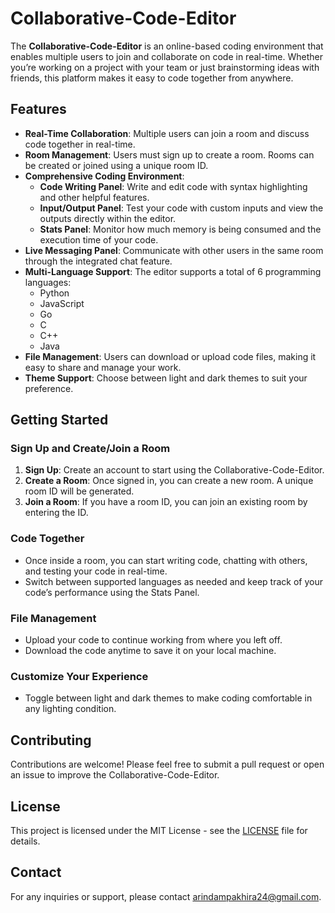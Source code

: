 # Collaborative-Code-Editor

The **Collaborative-Code-Editor** is an online-based coding environment that enables multiple users to join and collaborate on code in real-time. Whether you’re working on a project with your team or just brainstorming ideas with friends, this platform makes it easy to code together from anywhere.

## Features

- **Real-Time Collaboration**: Multiple users can join a room and discuss code together in real-time.
- **Room Management**: Users must sign up to create a room. Rooms can be created or joined using a unique room ID.
- **Comprehensive Coding Environment**:
  - **Code Writing Panel**: Write and edit code with syntax highlighting and other helpful features.
  - **Input/Output Panel**: Test your code with custom inputs and view the outputs directly within the editor.
  - **Stats Panel**: Monitor how much memory is being consumed and the execution time of your code.
- **Live Messaging Panel**: Communicate with other users in the same room through the integrated chat feature.
- **Multi-Language Support**: The editor supports a total of 6 programming languages:
  - Python
  - JavaScript
  - Go
  - C
  - C++
  - Java
- **File Management**: Users can download or upload code files, making it easy to share and manage your work.
- **Theme Support**: Choose between light and dark themes to suit your preference.

## Getting Started

### Sign Up and Create/Join a Room

1. **Sign Up**: Create an account to start using the Collaborative-Code-Editor.
2. **Create a Room**: Once signed in, you can create a new room. A unique room ID will be generated.
3. **Join a Room**: If you have a room ID, you can join an existing room by entering the ID.

### Code Together

- Once inside a room, you can start writing code, chatting with others, and testing your code in real-time.
- Switch between supported languages as needed and keep track of your code’s performance using the Stats Panel.

### File Management

- Upload your code to continue working from where you left off.
- Download the code anytime to save it on your local machine.

### Customize Your Experience

- Toggle between light and dark themes to make coding comfortable in any lighting condition.

## Contributing

Contributions are welcome! Please feel free to submit a pull request or open an issue to improve the Collaborative-Code-Editor.

## License

This project is licensed under the MIT License - see the [LICENSE](LICENSE) file for details.

## Contact

For any inquiries or support, please contact [arindampakhira24@gmail.com](mailto:arindampakhira24@gmail.com).
